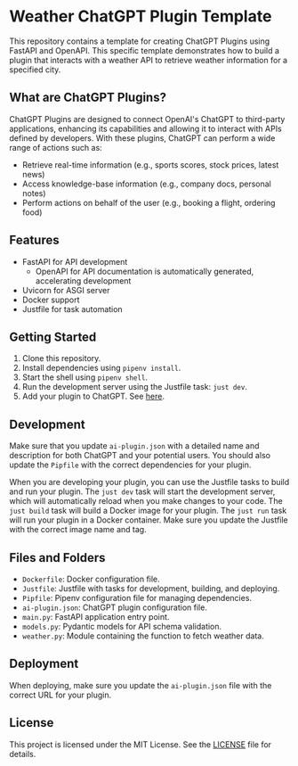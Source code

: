 # Weather ChatGPT Plugin Template

This repository contains a template for creating ChatGPT Plugins using FastAPI and OpenAPI. This specific template demonstrates how to build a plugin that interacts with a weather API to retrieve weather information for a specified city.

## What are ChatGPT Plugins?

ChatGPT Plugins are designed to connect OpenAI's ChatGPT to third-party applications, enhancing its capabilities and allowing it to interact with APIs defined by developers. With these plugins, ChatGPT can perform a wide range of actions such as:

* Retrieve real-time information (e.g., sports scores, stock prices, latest news)
* Access knowledge-base information (e.g., company docs, personal notes)
* Perform actions on behalf of the user (e.g., booking a flight, ordering food)

## Features

* FastAPI for API development
  + OpenAPI for API documentation is automatically generated, accelerating development
* Uvicorn for ASGI server
* Docker support
* Justfile for task automation

## Getting Started

1. Clone this repository.
2. Install dependencies using `pipenv install`.
3. Start the shell using `pipenv shell`.
4. Run the development server using the Justfile task: `just dev`.
5. Add your plugin to ChatGPT. See [here](https://platform.openai.com/docs/plugins/introduction/plugin-flow).

## Development

Make sure that you update `ai-plugin.json` with a detailed name and description for both ChatGPT and your potential users. You should also update the `Pipfile` with the correct dependencies for your plugin.

When you are developing your plugin, you can use the Justfile tasks to build and run your plugin. The `just dev` task will start the development server, which will automatically reload when you make changes to your code. The `just build` task will build a Docker image for your plugin. The `just run` task will run your plugin in a Docker container. Make sure you update the Justfile with the correct image name and tag.

## Files and Folders

* `Dockerfile`: Docker configuration file.
* `Justfile`: Justfile with tasks for development, building, and deploying.
* `Pipfile`: Pipenv configuration file for managing dependencies.
* `ai-plugin.json`: ChatGPT plugin configuration file.
* `main.py`: FastAPI application entry point.
* `models.py`: Pydantic models for API schema validation.
* `weather.py`: Module containing the function to fetch weather data.

## Deployment

When deploying, make sure you update the `ai-plugin.json` file with the correct URL for your plugin.

## License

This project is licensed under the MIT License. See the [LICENSE](LICENSE) file for details.

